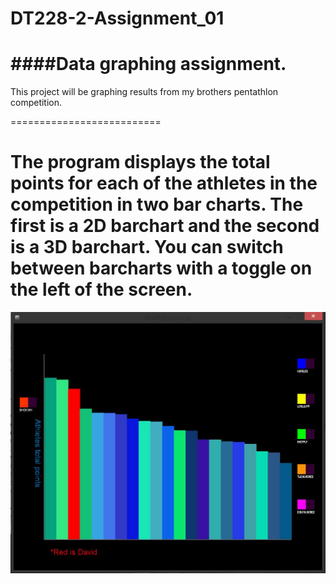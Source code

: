 # DT228-2-Assignment_01
####Data graphing assignment.
=========================

This project will be graphing results from my brothers pentathlon competition.


==========================

The program displays the total points for each of the athletes in the competition in two bar charts.
The first is a 2D barchart and the second is a 3D barchart. 
You can switch between barcharts with a toggle on the left of the screen.
==========================

![Alt text](https://github.com/desdagg/DT228-2-Assignment_01/blob/master/screenshots/2D_graph.JPG "2D Graph")
